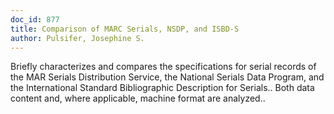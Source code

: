 ```yaml
---
doc_id: 877
title: Comparison of MARC Serials, NSDP, and ISBD-S
author: Pulsifer, Josephine S.
---
```


Briefly characterizes and compares the specifications for serial records of
the MAR Serials Distribution Service, the National Serials Data Program, and the
International Standard Bibliographic Description for Serials.. Both data 
content and, where applicable, machine format are analyzed..